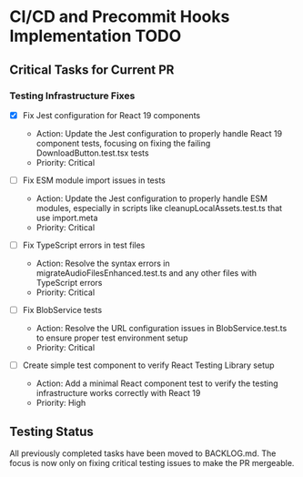 # CI/CD and Precommit Hooks Implementation TODO

## Critical Tasks for Current PR

### Testing Infrastructure Fixes
- [x] Fix Jest configuration for React 19 components
  - Action: Update the Jest configuration to properly handle React 19 component tests, focusing on fixing the failing DownloadButton.test.tsx tests
  - Priority: Critical

- [ ] Fix ESM module import issues in tests
  - Action: Update the Jest configuration to properly handle ESM modules, especially in scripts like cleanupLocalAssets.test.ts that use import.meta
  - Priority: Critical

- [ ] Fix TypeScript errors in test files
  - Action: Resolve the syntax errors in migrateAudioFilesEnhanced.test.ts and any other files with TypeScript errors
  - Priority: Critical

- [ ] Fix BlobService tests
  - Action: Resolve the URL configuration issues in BlobService.test.ts to ensure proper test environment setup
  - Priority: Critical

- [ ] Create simple test component to verify React Testing Library setup
  - Action: Add a minimal React component test to verify the testing infrastructure works correctly with React 19
  - Priority: High

## Testing Status
All previously completed tasks have been moved to BACKLOG.md. The focus is now only on fixing critical testing issues to make the PR mergeable.